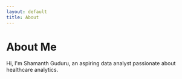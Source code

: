 ```yaml
---
layout: default
title: About
---
```


# About Me
Hi, I'm Shamanth Guduru, an aspiring data analyst passionate about healthcare analytics.
